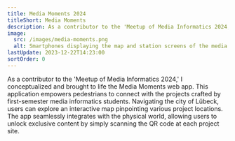 ```yaml
---
title: Media Moments 2024
titleShort: Media Moments
description: As a contributor to the 'Meetup of Media Informatics 2024,' I conceptualized and brought to life the Media Moments web app. This application empowers pedestrians to connect with the projects crafted by first-semester media informatics students. Navigating the city of Lübeck, users can explore an interactive map pinpointing various project locations. The app seamlessly integrates with the physical world, allowing users to unlock exclusive content by simply scanning the QR code at each project site.
image:
  src: /images/media-moments.png
  alt: Smartphones displaying the map and station screens of the media moments app.
lastUpdate: 2023-12-22T14:23:00
sortOrder: 0
---
```


As a contributor to the 'Meetup of Media Informatics 2024,' I conceptualized
and brought to life the Media Moments web app. This application empowers
pedestrians to connect with the projects crafted by first-semester media
informatics students. Navigating the city of Lübeck, users can explore an
interactive map pinpointing various project locations. The app seamlessly
integrates with the physical world, allowing users to unlock exclusive content
by simply scanning the QR code at each project site.
